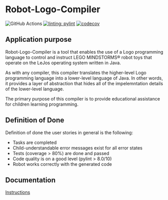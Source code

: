 # Robot-Logo-Compiler

![GitHub Actions](https://github.com/Robot-Logo-Compiler/Robot-Logo-Compiler/actions/workflows/main.yml/badge.svg)
[![linting: pylint](https://img.shields.io/badge/linting-pylint-yellowgreen)](https://github.com/PyCQA/pylint)
[![codecov](https://codecov.io/gh/Robot-Logo-Compiler/Robot-Logo-Compiler/branch/main/graph/badge.svg?token=U1HLU2U4Y7)](https://codecov.io/gh/Robot-Logo-Compiler/Robot-Logo-Compiler)

## Application purpose

Robot-Logo-Compiler is a tool that enables the use of a Logo programming language to control and instruct LEGO MINDSTORMS® robot toys that operate on the LeJos operating system written in Java. 

As with any compiler, this compiler translates the higher-level Logo programming language into a lower-level language of Java. In other words, it provides a layer of abstraction that hides all of the impelemntation details of the lower-level language. 

The primary purpose of this compiler is to provide educational assistance for children learning programming. 

## Definition of Done

Definition of done the user stories in general is the following:

- Tasks are completed
- Child-understandable error messages exist for all error states
- Tests (coverage > 80%) are done and passed
- Code quality is on a good level (pylint > 8.0/10)
- Robot works correctly with the generated code

## Documentation 

[Instructions](https://github.com/Robot-Logo-Compiler/Robot-Logo-Compiler/blob/main/Documentation/instructions.MD)
